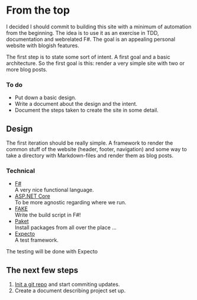 # From the top

I decided I should commit to building this site with a minimum of automation from the beginning. The idea is to use it as an exercise in TDD, documentation and webrelated F#. The goal is an appealing personal website with blogish features.

The first step is to state some sort of intent. A first goal and a basic architecture. So the first goal is this: render a very simple site with two or more blog posts.

### To do
* Put down a basic design.
* Write a document about the design and the intent.
* Document the steps taken to create the site in some detail.

## Design

The first iteration should be really simple. A framework to render the common stuff of the website (header, footer, navigation) and some way to take a directory with Markdown-files and render them as blog posts.

### Technical
* [F#](https://fsharp.org)  
A very nice functional language.  
* [ASP.NET Core](https://docs.microsoft.com/en-us/aspnet/core)  
To be more agnostic regarding where we run.  
* [FAKE](https://fake.build)  
Write the build script in F#!  
* [Paket](https://fsprojects.github.io/Paket/)  
Install packages from all over the place ...  
* [Expecto](https://github.com/haf/expecto)  
A test framework.

The testing will be done with Expecto

## The next few steps

1. [Init a git repo](https://github.com/oelrich/oelrich.se.git) and start commiting updates.
1. Create a document describing project set up.
